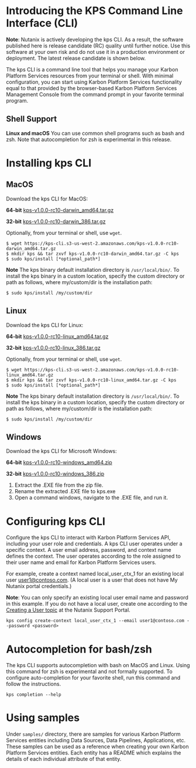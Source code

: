 # Introducing the KPS Command Line Interface (CLI)

**Note**: Nutanix is actively developing the kps CLI. As a result, the software published here is release candidate (RC) quality until further notice. 
Use this software at your own risk and do not use it in a production environment or deployment. The latest release candidate is shown below.

The kps CLI is a command line tool that helps you manage your Karbon Platform Services  resources from your terminal or shell. With minimal configuration, you can start using Karbon Platform Services functionality equal to that provided by the browser-based Karbon Platform Services Management Console from the command prompt in your favorite terminal program.

## Shell Support
**Linux and macOS** You can use common shell programs such as bash and zsh.
Note that autocompletion for zsh is experimental in this release.

# Installing kps CLI
## MacOS
Download the kps CLI for MacOS:

**64-bit**
[kps-v1.0.0-rc10-darwin_amd64.tar.gz](https://kps-cli.s3-us-west-2.amazonaws.com/kps-v1.0.0-rc10-darwin_amd64.tar.gz)

**32-bit**
[kps-v1.0.0-rc10-darwin_386.tar.gz](https://kps-cli.s3-us-west-2.amazonaws.com/kps-v1.0.0-rc10-darwin_386.tar.gz)

Optionally, from your terminal or shell, use `wget`.
```
$ wget https://kps-cli.s3-us-west-2.amazonaws.com/kps-v1.0.0-rc10-darwin_amd64.tar.gz
$ mkdir kps && tar zxvf kps-v1.0.0-rc10-darwin_amd64.tar.gz -C kps
$ sudo kps/install [*optional_path*]
```

**Note** The kps binary default installation directory is `/usr/local/bin/`. 
To install the kps binary in a custom location, specify the custom directory or path as follows, where
my/custom/dir is the installation path:
```
$ sudo kps/install /my/custom/dir
```

## Linux
Download the kps CLI for Linux:

**64-bit**
[kps-v1.0.0-rc10-linux_amd64.tar.gz](https://kps-cli.s3-us-west-2.amazonaws.com/kps-v1.0.0-rc10-linux_amd64.tar.gz)

**32-bit**
[kps-v1.0.0-rc10-linux_386.tar.gz](https://kps-cli.s3-us-west-2.amazonaws.com/kps-v1.0.0-rc10-linux_386.tar.gz)

Optionally, from your terminal or shell, use `wget`.
```
$ wget https://kps-cli.s3-us-west-2.amazonaws.com/kps-v1.0.0-rc10-linux_amd64.tar.gz
$ mkdir kps && tar zxvf kps-v1.0.0-rc10-linux_amd64.tar.gz -C kps
$ sudo kps/install [*optional_path*]
```

**Note** The kps binary default installation directory is `/usr/local/bin/`. 
To install the kps binary in a custom location, specify the custom directory or path as follows, where
my/custom/dir is the installation path:
```
$ sudo kps/install /my/custom/dir
```

## Windows

Download the kps CLI for Microsoft Windows:

**64-bit**
[kps-v1.0.0-rc10-windows_amd64.zip](https://kps-cli.s3-us-west-2.amazonaws.com/kps-v1.0.0-rc10-windows_amd64.zip)

**32-bit**
[kps-v1.0.0-rc10-windows_386.zip](https://kps-cli.s3-us-west-2.amazonaws.com/kps-v1.0.0-rc10-windows_386.zip)

1. Extract the .EXE file from the zip file.
2. Rename the extracted .EXE file to kps.exe
2. Open a command windows, navigate to the .EXE file, and run it.


# Configuring kps CLI
Configure the kps CLI to interact with Karbon Platform Services API, including your user role and credentials.
A kps CLI user operates under a specific context. A user email address, password, and context name defines the context.
The user operates according to the role assigned to their user name and email for Karbon Platform Services users. 

For example, create a context named local_user_ctx_1 for an existing local user user1@contoso.com.
(A local user is a user that does not have My Nutanix portal credentials.) 

**Note**: You can only specify an existing local user email name and password in this example. 
If you do not have a local user, create one according to the [Creating a User topic](https://portal.nutanix.com/page/documents/details?targetId=Karbon-Platform-Services-Admin-Guide:Karbon-Platform-Services-Admin-Guide) at the Nutanix Support Portal.

```
kps config create-context local_user_ctx_1 --email user1@contoso.com --password <password>
```


# Autocompletion for bash/zsh
The kps CLI supports autocompletion with bash on MacOS and Linux. Using this command for zsh is experimental and not formally supported.
To configure auto-completion for your favorite shell, run this command and follow the instructions.
```
kps completion --help
```

# Using samples
Under `samples/` directory, there are samples for various Karbon Platform Services entities including Data Sources, Data Pipelines, Applications, etc. These samples can be used as a reference when creating your own Karbon Platform Services entities. Each entity has a README which explains the details of each individual attribute of that entity.
